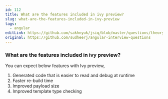 ```yaml
---
id: 112
title: What are the features included in ivy preview?
slug: what-are-the-features-included-in-ivy-preview
tags:
  - angular
editLink: https://github.com/sakhnyuk/jsiq/blob/master/questions/theory/angular/112.md
original: https://github.com/sudheerj/angular-interview-questions
---
```


### What are the features included in ivy preview?

You can expect below features with Ivy preview,

1. Generated code that is easier to read and debug at runtime
2. Faster re-build time
3. Improved payload size
4. Improved template type checking
